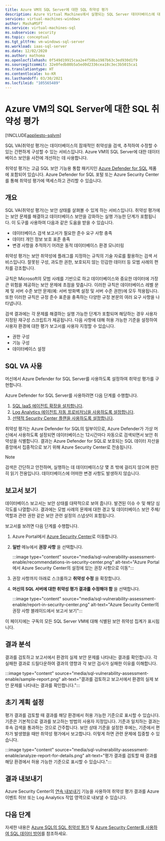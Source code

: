 ```yaml
---
title: Azure VM의 SQL Server에 대한 SQL 취약성 평가
description: Azure Virtual Machines에서 실행되는 SQL Server 데이터베이스에 대한 SQL 취약성 평가를 설명합니다.
services: virtual-machines-windows
author: MashaMSFT
ms.service: virtual-machines-sql
ms.subservice: security
ms.topic: conceptual
ms.tgt_pltfrm: vm-windows-sql-server
ms.workload: iaas-sql-server
ms.date: 12/02/2020
ms.author: mathoma
ms.openlocfilehash: 0f549d19915caa2e4f58ba1987b63c3ed930d1f9
ms.sourcegitcommit: 32e0fedb80b5a5ed0d2336cea18c3ec3b5015ca1
ms.translationtype: HT
ms.contentlocale: ko-KR
ms.lasthandoff: 03/30/2021
ms.locfileid: "105565489"
---
```

# <a name="sql-vulnerability-assessment-for-sql-server-on-azure-vms"></a>Azure VM의 SQL Server에 대한 SQL 취약성 평가
[!INCLUDE[appliesto-sqlvm](../../includes/appliesto-sqlvm.md)]

SQL VA(취약성 평가)는 데이터베이스의 잠재적인 취약성을 검색, 추적하여 수정할 수 있는 간편하게 구성할 수 있는 서비스입니다. Azure VM의 SQL Server에 대한 데이터베이스 보안을 사전에 개선하는 데 사용합니다. 

취약성 평가는 고급 SQL 보안 기능용 통합 패키지인 [Azure Defender for SQL](../../database/azure-defender-for-sql.md) 제품에 포함되어 있습니다. Azure Defender for SQL 포털 또는 Azure Security Center를 통해 취약성 평가에 액세스하고 관리할 수 있습니다. 

## <a name="overview"></a>개요

SQL VA(취약성 평가)는 보안 상태를 살펴볼 수 있게 하는 서비스입니다. 취약성 평가에는 보안 문제를 해결하고 데이터베이스 보안을 강화하는 실행 가능한 단계가 포함됩니다. 이 도구를 사용하여 다음과 같은 도움을 받을 수 있습니다. 

- 데이터베이스 검색 보고서가 필요한 준수 요구 사항 충족 
- 데이터 개인 정보 보호 표준 충족 
- 변경 사항을 추적하기 어려운 동적 데이터베이스 환경 모니터링 

취약성 평가는 보안 취약성에 플래그를 지정하는 규칙의 기술 자료를 활용하는 검색 서비스입니다. 잘못된 구성, 과도한 권한, 보호되지 않는 민감한 데이터 등 모범 사례의 편차를 강조합니다. 

규칙은 Microsoft의 모범 사례를 기반으로 하고 데이터베이스와 중요한 데이터에 가장 큰 위험을 제공하는 보안 문제에 초점을 맞춥니다. 이러한 규칙은 데이터베이스 레벨 문제 및 서버 수준 보안 문제(예: 서버 방화벽 설정 및 서버 수준 권한)에 모두 적용됩니다. 또한 이러한 규칙은 규정 준수 표준을 충족하는 다양한 규정 본문의 여러 요구 사항을 나타냅니다. 

검색 결과에는 각 문제를 해결하는 실행 가능한 단계가 포함되며 해당하는 경우 사용자 지정된 재구성 스크립트가 제공됩니다. 다음 사항에 대해 허용 가능한 기준을 설정하여 사용자 환경에 대한 평가 보고서를 사용자 지정할 수 있습니다. 

- 권한 구성 
- 기능 구성 
- 데이터베이스 설정 

## <a name="enable-sql-va"></a>SQL VA 사용

머신에서 Azure Defender for SQL Server를 사용하도록 설정하여 취약성 평가를 구현합니다. 

Azure Defender for SQL Server를 사용하려면 다음 단계를 수행합니다.

1. [SQL IaaS 에이전트 확장을 설치합니다](sql-agent-extension-manually-register-single-vm.md).
1. [Log Analytics 에이전트 자동 프로비저닝을 사용하도록 설정합니다](../../../security-center/security-center-enable-data-collection.md#auto-provision-mma).
1. [선택적 Security Center 플랜을 사용하도록 설정합니다](../../../security-center/defender-for-sql-usage.md#step-2-enable-the-optional-plan-in-security-centers-pricing-and-settings-page).

취약성 평가는 Azure Defender for SQL의 일부이므로, Azure Defender가 가상 머신에서 사용하도록 설정되면 데이터베이스는 12시간마다 자동으로 검색되면서 보안 취약성을 식별합니다. 결과는 Azure Defender for SQL로 보호되는 SQL 데이터 자산을 중앙에서 집중적으로 보기 위해 Azure Security Center로 전송됩니다. 

> [!NOTE]
> 검색은 간단하고 안전하며, 실행하는 데 데이터베이스당 몇 초 밖에 걸리지 않으며 완전히 읽기 전용입니다. 데이터베이스에 어떠한 변경 사항도 발생하지 않습니다. 

## <a name="view-report"></a>보고서 보기

데이터베이스 보고서는 보안 상태를 대략적으로 보여 줍니다. 발견된 이슈 수 및 해당 심각도를 나열합니다. 결과에는 모범 사례의 문제에 대한 경고 및 데이터베이스 보안 주체/역할과 관련 권한 같은 보안 관련 설정의 스냅샷이 포함됩니다.  

보고서를 보려면 다음 단계를 수행합니다.

1. Azure Portal에서 [Azure Security Center](https://ms.portal.azure.com/#blade/Microsoft_Azure_Security/SecurityMenuBlade/0)로 이동합니다.
1. **일반** 메뉴에서 **권장 사항** 을 선택합니다. 

   :::image type="content" source="media/sql-vulnerability-assessment-enable/recommendations-in-security-center.png" alt-text="Azure Portal에서 Azure Security Center의 설정에 있는 권장 사항으로 이동":::

1. 권장 사항까지 아래로 스크롤하고 **취약성 수정** 을 확장합니다.
1. **머신의 SQL 서버에 대한 취약성 평가 결과를 수정해야 함** 을 선택합니다. 

   :::image type="content" source="media/sql-vulnerability-assessment-enable/report-in-security-center.png" alt-text="Azure Security Center의 권장 사항 블레이드에서 보고서 보기":::

이 페이지에는 구독의 모든 SQL Server VM에 대해 식별된 보안 취약성 집계가 표시됩니다. 


## <a name="analyze-results"></a>결과 분석

결과를 검토하고 보고서에서 환경의 실제 보안 문제를 나타내는 결과를 확인합니다. 각 실패한 결과로 드릴다운하여 결과의 영향과 각 보안 검사가 실패한 이유를 이해합니다.  

:::image type="content" source="media/sql-vulnerability-assessment-enable/sample-report.png" alt-text="결과를 검토하고 보고서에서 환경의 실제 보안 문제를 나타내는 결과를 확인합니다.":::

## <a name="set-baseline"></a>초기 계획 설정 

평가 결과를 검토할 때 결과를 해당 환경에서 허용 가능한 기준으로 표시할 수 있습니다. 기준은 기본적으로 결과를 보고하는 방법의 사용자 지정입니다. 기준과 일치하는 결과는 후속 검색을 통과하는 것으로 간주합니다. 보안 상태 기준을 설정한 후에는, 기준에서 편차가 발생했을 때만 취약성 평가에서 보고합니다. 이렇게 하면 관련 문제에 집중할 수 있습니다. 

:::image type="content" source="media/sql-vulnerability-assessment-enable/analyze-report-for-details.png" alt-text="평가 결과를 검토할 때 결과를 해당 환경에서 허용 가능한 기준으로 표시할 수 있습니다.":::

## <a name="export-results"></a>결과 내보내기

Azure Security Center의 [연속 내보내기](../../../security-center/continuous-export.md) 기능을 사용하여 취약성 평가 결과를 Azure 이벤트 허브 또는 Log Analytics 작업 영역으로 내보낼 수 있습니다. 


## <a name="next-steps"></a>다음 단계

자세한 내용은 [Azure SQL의 SQL 취약성 평가](../../database/sql-vulnerability-assessment.md) 및 [Azure Security Center를 사용하여 SQL 데이터 방어](../../../security-center/security-center-introduction.md)를 참조하세요.

